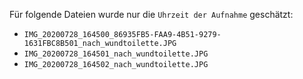 Für folgende Dateien wurde nur die `Uhrzeit der Aufnahme` geschätzt:
* `IMG_20200728_164500_86935FB5-FAA9-4B51-9279-1631FBC8B501_nach_wundtoilette.JPG`
* `IMG_20200728_164501_nach_wundtoilette.JPG`
* `IMG_20200728_164502_nach_wundtoilette.JPG`
